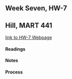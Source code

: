 ## Week Seven, HW-7
## Hill, MART 441

[link to HW-7 Webpage](https://annalhill.github.io/hill_441/HW-7/main.html)

#### Readings


#### Notes


#### Process
